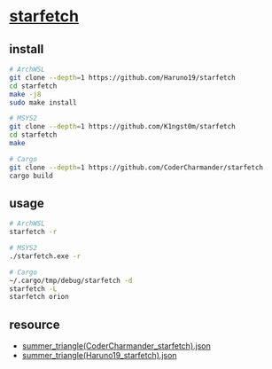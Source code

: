 # [starfetch](https://github.com/Haruno19/starfetch)

## install

```sh
# ArchWSL
git clone --depth=1 https://github.com/Haruno19/starfetch
cd starfetch
make -j8
sudo make install
```

```sh
# MSYS2
git clone --depth=1 https://github.com/K1ngst0m/starfetch
cd starfetch
make
```

```sh
# Cargo
git clone --depth=1 https://github.com/CoderCharmander/starfetch
cargo build
```

## usage

```sh
# ArchWSL
starfetch -r
```

```sh
# MSYS2
./starfetch.exe -r
```

```sh
# Cargo
~/.cargo/tmp/debug/starfetch -d
starfetch -L
starfetch orion
```

## resource

- [summer_triangle(CoderCharmander_starfetch).json](https://gist.github.com/scillidan/83ba8a592eaed7c8256b6e1984c56809)
- [summer_triangle(Haruno19_starfetch).json](https://gist.github.com/scillidan/773260fba75a1bfc9b203c445d371b55)
